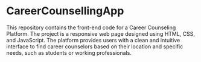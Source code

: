 # CareerCounsellingApp
This repository contains the front-end code for a Career Counseling Platform. The project is a responsive web page designed using HTML, CSS, and JavaScript. The platform provides users with a clean and intuitive interface to find career counselors based on their location and specific needs, such as students or working professionals.
